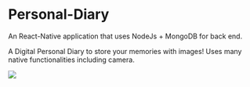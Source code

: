 # Personal-Diary

An React-Native application that uses NodeJs + MongoDB for back end.

A Digital Personal Diary to store your memories with images! Uses many native functionalities including camera. 

![](2019.gif)
